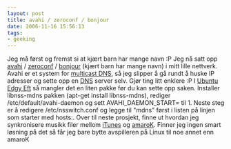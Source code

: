 ```yaml
---
layout: post
title: avahi / zeroconf / bonjour
date: 2006-11-16 15:56:13
tags: 
- geeking
---
```

Jeg må først og fremst si at kjært barn har mange navn :P Jeg nå satt opp <a href="http://en.wikipedia.org/wiki/Avahi_%28software%29">avahi</a> / <a href="http://en.wikipedia.org/wiki/Zeroconf">zeroconf</a> / <a href="http://en.wikipedia.org/wiki/Bonjour_%28software%29">bonjour</a> (kjært barn har mange navn) i mitt lille nettverk. Avahi er et system for <a href="http://en.wikipedia.org/wiki/Multicast_DNS">multicast DNS</a>, så jeg slipper å gå rundt å huske IP adresser og sette opp en <a href="http://en.wikipedia.org/wiki/Dns">DNS</a> server selv. Gjør ting litt enklere :P I <a href="http://en.wikipedia.org/wiki/Ubuntu_%28Linux_distribution%29">Ubuntu</a> <a href="http://www.ubuntu.com/news/610released">Edgy Eft</a> så mangler det en liten pakke før du kan sette opp saken. Installer libnss-mdns pakken (apt-get install libnss-mdns), rediger /etc/default/avahi-daemon og sett AVAHI_DAEMON_START= til 1. Neste steg er å redigere /etc/nsswitch.conf og legge til "mdns" først i listen på linjen som starter med hosts:. Over til neste prosjekt, finne ut hvordan jeg synkronisere musikk filer mellom <a href="http://en.wikipedia.org/wiki/Itunes">iTunes</a> og <a href="http://en.wikipedia.org/wiki/Amarok_%28audio%29">amaroK</a>. Finner jeg ingen smart løsning på det så får jeg bare bytte avspilleren på Linux til noe annet enn amaroK

